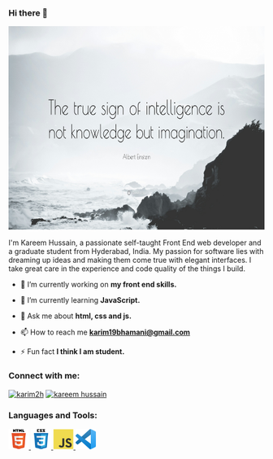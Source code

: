 

### Hi there 👋
<img src="https://github.com/karimbhamani/karimbhamani/blob/main/Quotefancy-50629-3840x2160.jpg" width="800px" height="400px">

I'm Kareem Hussain, a passionate self-taught Front End  web developer and a graduate student from Hyderabad, India. My passion for software lies with dreaming up ideas and making them come true with elegant interfaces. I take great care in the experience and code quality of the things I build.

- 🔭 I’m currently working on **my front end skills.**

- 🌱 I’m currently learning **JavaScript.**

- 💬 Ask me about **html, css and js.**

- 📫 How to reach me **karim19bhamani@gmail.com**

- ⚡ Fun fact **I think I am student.**

<h3 align="left">Connect with me:</h3>
<p align="left">
<a href="https://twitter.com/karim2h" target="blank"><img align="center" src="https://raw.githubusercontent.com/rahuldkjain/github-profile-readme-generator/master/src/images/icons/Social/twitter.svg" alt="karim2h" height="30" width="40" /></a>
<a href="https://linkedin.com/in/kareem hussain" target="blank"><img align="center" src="https://raw.githubusercontent.com/rahuldkjain/github-profile-readme-generator/master/src/images/icons/Social/linked-in-alt.svg" alt="kareem hussain" height="30" width="40" /></a>
</p>

<h3 align="left">Languages and Tools:</h3>
<p align="left"> 
  
  <a href="https://www.w3.org/html/" target="_blank"> 
  <img src="https://raw.githubusercontent.com/devicons/devicon/master/icons/html5/html5-original-wordmark.svg" alt="html5" width="40" height="40"/> 
  </a> 
  
  <a href="https://www.w3schools.com/css/" target="_blank"> 
    <img src="https://raw.githubusercontent.com/devicons/devicon/master/icons/css3/css3-original-wordmark.svg" alt="css3" width="40" height="40"/> 
  </a> 
    
  <a href="https://developer.mozilla.org/en-US/docs/Web/JavaScript" target="_blank"> 
  <img src="https://raw.githubusercontent.com/devicons/devicon/master/icons/javascript/javascript-original.svg" alt="javascript" width="40" height="40"/>
  </a> 
  
  <a href="https://www.linkedin.com/feed/" target="_blank"> 
  <img src="https://github.com/karimbhamani/karimbhamani/blob/main/vs%20code.png" alt="vs code" width="40" height="40"/>
  </a> 
  
</p>








